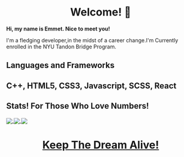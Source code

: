 <h1 align="center">Welcome! 👋</h1>

<p><strong>Hi, my name is Emmet. Nice to meet you!</strong><p>

<p>I'm a fledging developer,in the midst of a career change.I'm Currently enrolled in the NYU Tandon Bridge Program.</p>

<h2>Languages and Frameworks<h2>

<p>C++, HTML5, CSS3, Javascript, SCSS, React<p> 

  
  <h2> Stats! For Those Who Love Numbers! </h2>
  
  <a href="https://github.com/Emmet-Allen/github-readme-stats">
  <img align="center" src="https://github-readme-stats.vercel.app/api?username=Emmet-Allen&count_private=true&theme=tokyonight&show_icons=true" />
</a>
<a href="https://github.com/anuraghazra/github-readme-stats">
  <img align="center" src="https://github-readme-stats.vercel.app/api/top-langs/?username=Emmet-Allen&theme=tokyonight&layout=compact" />
</a>
<a href="https://www.codewars.com/users/Mrskillful/badges/large">
  <img align="center" src="https://www.codewars.com/users/Mrskillful/badges/large" />

<h1 align="center"><strong> Keep The Dream Alive! </strong></h1>
